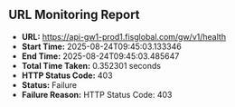 ## URL Monitoring Report

- **URL:** https://api-gw1-prod1.fisglobal.com/gw/v1/health
- **Start Time:** 2025-08-24T09:45:03.133346
- **End Time:** 2025-08-24T09:45:03.485647
- **Total Time Taken:** 0.352301 seconds
- **HTTP Status Code:** 403
- **Status:** Failure
- **Failure Reason:** HTTP Status Code: 403
